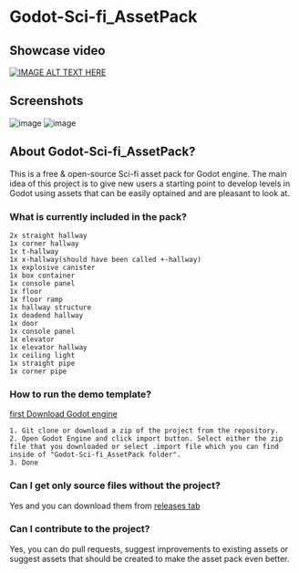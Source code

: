 # Godot-Sci-fi_AssetPack
## Showcase video
[![IMAGE ALT TEXT HERE](https://user-images.githubusercontent.com/33091666/71739005-eb70d580-2e60-11ea-9501-04968e77a2f3.png)](https://youtu.be/JEgEhb4MjE8 )

## Screenshots
![image](https://user-images.githubusercontent.com/33091666/71625318-cd506e80-2bef-11ea-839b-d5b437f94576.png)
![image](https://user-images.githubusercontent.com/33091666/71625313-c9bce780-2bef-11ea-8fba-a6b56cbb688f.png)

## About Godot-Sci-fi_AssetPack? 
This is a free & open-source Sci-fi asset pack for Godot engine. The main idea of this project is to give new users a starting point to develop levels in Godot using assets that can be easily optained and are pleasant to look at.

### What is currently included in the pack?
```
2x straight hallway
1x corner hallway
1x t-hallway
1x x-hallway(should have been called +-hallway)
1x explosive canister 
1x box container
1x console panel
1x floor
1x floor ramp
1x hallway structure
1x deadend hallway
1x door
1x console panel
1x elevator
1x elevator hallway
1x ceiling light
1x straight pipe
1x corner pipe
```
### How to run the demo template? 
[first Download Godot engine](https://godotengine.org/)
```
1. Git clone or download a zip of the project from the repository.
2. Open Godot Engine and click import button. Select either the zip file that you downloaded or select .import file which you can find inside of "Godot-Sci-fi_AssetPack folder".
3. Done
```

### Can I get only source files without the project? 
Yes and you can download them from [releases tab](https://github.com/warriormaster12/Godot-Sci-fi_AssetPack/releases)

### Can I contribute to the project? 
Yes, you can do pull requests, suggest improvements to existing assets or suggest assets that should be created to make the asset pack even better.  
